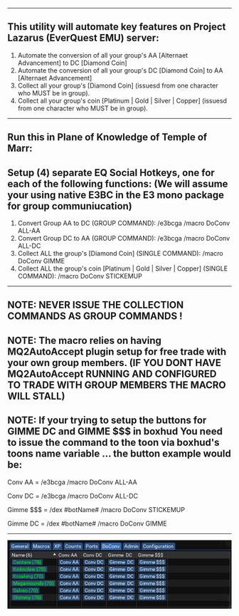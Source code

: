 -------------------------------------------------------------------
This utility will automate key features on Project Lazarus (EverQuest EMU) server:
-------------------------------------------------------------------
1) Automate the conversion of all your group's AA [Alternaet Advancement] to DC [Diamond Coin]
2) Automate the conversion of all your group's DC [Diamond Coin] to AA [Alternaet Advancement]
3) Collect all your group's [Diamond Coin] (issuesd from one character who MUST be in group).
4) Collect all your group's coin [Platinum | Gold | Silver | Copper] (issuesd from one character who MUST be in group).
-------------------------------------------------------------------
Run this in Plane of Knowledge of Temple of Marr:
-------------------------------------------------------------------
Setup (4) separate EQ Social Hotkeys, one for each of the following functions:
(We will assume your using native E3BC in the E3 mono package for group communiucation)
-------------------------------------------------------------------
1) Convert Group AA to DC (GROUP COMMAND): 
      /e3bcga /macro DoConv ALL-AA
2) Convert Group DC to AA (GROUP COMMAND): 
      /e3bcga /macro DoConv ALL-DC
3) Collect ALL the group's [Diamond Coin] (SINGLE COMMAND): 
      /macro DoConv GIMME
4) Collect ALL the group's coin [Platinum | Gold | Silver | Copper] (SINGLE COMMAND): 
      /macro DoConv STICKEMUP
-------------------------------------------------------------------
NOTE: 
NEVER ISSUE THE COLLECTION COMMANDS AS GROUP COMMANDS !
-------------------------------------------------------------------
NOTE: 
The macro relies on having MQ2AutoAccept plugin setup for free trade with your own group members.
(IF YOU DONT HAVE MQ2AutoAccept RUNNING AND CONFIGURED TO TRADE WITH GROUP MEMBERS THE MACRO WILL STALL)
-------------------------------------------------------------------
NOTE: 
If your trying to setup the buttons for GIMME DC and GIMME $$$ in boxhud
You need to issue the command to the toon via boxhud's toons name variable ... the button example would be:
-------------------------------------------------------------------
Conv AA = /e3bcga /macro DoConv ALL-AA

Conv DC = /e3bcga /macro DoConv ALL-DC

Gimme $$$ = /dex #botName# /macro DoConv STICKEMUP

Gimme DC = /dex #botName# /macro DoConv GIMME 

-------------------------------------------------------------------
![image](https://github.com/TorzAway/DoConv/blob/main/image_2024-11-13_153514090.png)
